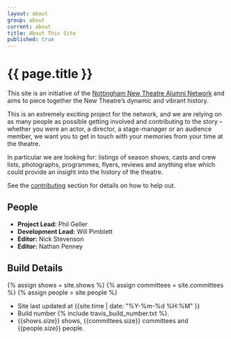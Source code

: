 ```yaml
---
layout: about
group: about
current: about
title: About This Site
published: true
---
```



# <i class="octicon octicon-circuit-board fa-fw"></i> {{ page.title }}

This site is an initiative of the [Nottingham New Theatre Alumni Network](http://newtheatre.org.uk/alumni) and aims to piece together the New Theatre’s dynamic and vibrant history.

This is an extremely exciting project for the network, and we are relying on as many people as possible getting involved and contributing to the story – whether you were an actor, a director, a stage-manager or an audience member, we want you to get in touch with your memories from your time at the theatre.

In particular we are looking for: listings of season shows, casts and crew lists, photographs, programmes, flyers, reviews and anything else which could provide an insight into the history of the theatre.

See the [contributing](/contributing/) section for details on how to help out.

<div class="grid-row">

<div class="grid-8" markdown="1">

## People

- **Project Lead:** Phil Geller
- **Development Lead:** Will Pimblett
- **Editor:** Nick Stevenson
- **Editor:** Nathan Penney

</div>
<div class="grid-8" markdown="1">

## Build Details

{% assign shows = site.shows %}
{% assign committees = site.committees %}
{% assign people = site.people %}

- Site last updated at {{site.time | date: "%Y-%m-%d %H:%M" }}
- Build number {% include travis_build_number.txt %}.
- {{shows.size}} shows, {{committees.size}} committees and {{people.size}} people.

</div>

</div>
